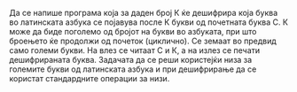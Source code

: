 Да се напише програма која за даден број К ќе дешифрира која буква во латинската азбука се појавува после К букви од почетната буква C. К може да биде поголемо од бројот на букви во азбуката, при што броењето ќе продолжи од почеток (циклично). Се земаат во предвид само големи букви. На влез се читаат C и К, а на излез се печати дешифрираната буква. Задачата да се реши користејќи низа за големите букви од латинската азбука и при дешифрирање да се користат стандардните операции за низи.
